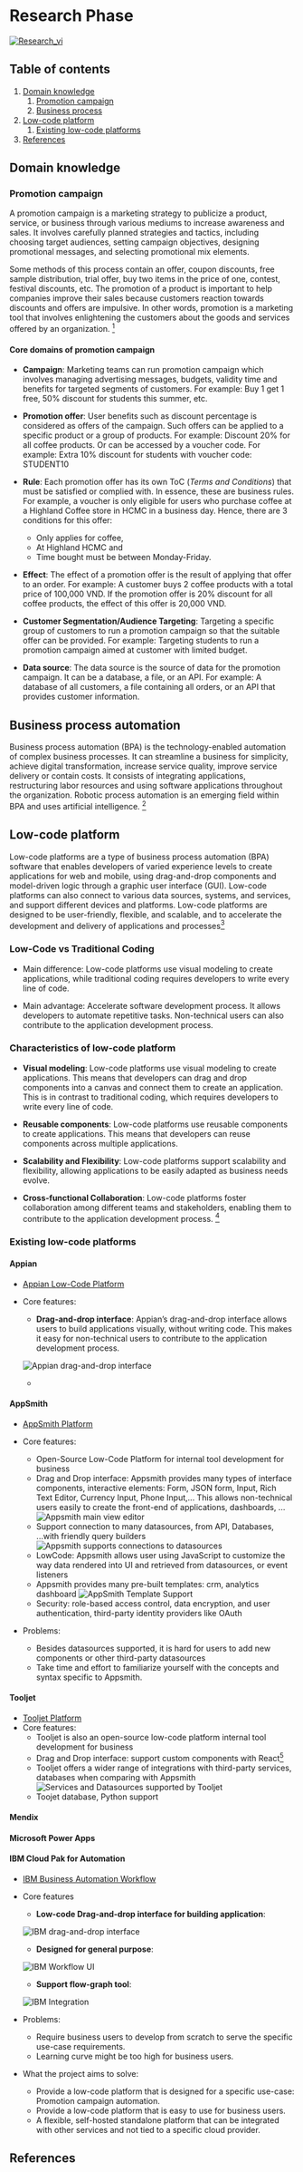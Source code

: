 # Research Phase

[![Research_vi](https://github.com/yammadev/flag-icons/blob/master/png/VN.png?raw=true)](./vi/research_vi.md)

## Table of contents
1. [Domain knowledge](#domain-knowledge)
    1. [Promotion campaign](#promotion-campaign)
	2. [Business process](#business-process)
2. [Low-code platform](#low-code-platform)
	1. [Existing low-code platforms](#existing-low-code-platforms)
3. [References](#references)

## Domain knowledge
### Promotion campaign

A promotion campaign is a marketing strategy to publicize a product, service, or business through various mediums to increase awareness and sales. It involves carefully planned strategies and tactics, including choosing target audiences, setting campaign objectives, designing promotional messages, and selecting promotional mix elements.

Some methods of this process contain an offer, coupon discounts, free sample distribution, trial offer, buy two items in the price of one, contest, festival discounts, etc. The promotion of a product is important to help companies improve their sales because customers reaction towards discounts and offers are impulsive. In other words, promotion is a marketing tool that involves enlightening the customers about the goods and services offered by an organization. [<sup>1</sup>](https://byjus.com/commerce/what-is-promotion/)

#### Core domains of promotion campaign

- **Campaign**: Marketing teams can run promotion campaign which involves managing advertising messages, budgets, validity time and benefits for targeted segments of customers. For example: Buy 1 get 1 free, 50% discount for students this summer, etc.

- **Promotion offer**: User benefits such as discount percentage is considered as offers of the campaign. Such offers can be applied to a specific product or a group of products. For example: Discount 20% for all coffee products. Or can be accessed by a voucher code. For example: Extra 10% discount for students with voucher code: STUDENT10

- **Rule**: Each promotion offer has its own ToC (*Terms and Conditions*) that must be satisfied or complied with. In essence, these are business rules. For example, a voucher is only eligible for users who purchase coffee at a Highland Coffee store in HCMC in a business day. Hence, there are 3 conditions for this offer: 
	- Only applies for coffee, 
	- At Highland HCMC and 
	- Time bought must be between Monday-Friday.

- **Effect**: The effect of a promotion offer is the result of applying that offer to an order. For example: A customer buys 2 coffee products with a total price of 100,000 VND. If the promotion offer is 20% discount for all coffee products, the effect of this offer is 20,000 VND.

- **Customer Segmentation/Audience Targeting**: Targeting a specific group of customers to run a promotion campaign so that the suitable offer can be provided. For example: Targeting students to run a promotion campaign aimed at customer with limited budget.

- **Data source**: The data source is the source of data for the promotion campaign. It can be a database, a file, or an API. For example: A database of all customers, a file containing all orders, or an API that provides customer information.
<!--
- **Examples of promotion campaign**:

<table>
	<tr>
		<td>
			<img src="./images/pc1.jpg" alt="promotion-campaign-01" width="70%">
		</td>
		<td>
			<img src="./images/pc2.jpg" alt="promotion-campaign-02" width="50%">
		</td>
	</tr>
	<tr>
		<td>
			<img src="./images/pc3.jpg" alt="promotion-campaign-03" width="70%">
		</td>
		<td>
			<img src="./images/pc5.png" alt="promotion-campaign-04" width="70%">
		</td>
	</tr>
</table>-->

## Business process automation

Business process automation (BPA) is the technology-enabled automation of complex business processes. It can streamline a business for simplicity, achieve digital transformation, increase service quality, improve service delivery or contain costs. It consists of integrating applications, restructuring labor resources and using software applications throughout the organization. Robotic process automation is an emerging field within BPA and uses artificial intelligence. [<sup>2</sup>](https://en.wikipedia.org/wiki/Business_process_automation)


## Low-code platform

Low-code platforms are a type of business process automation (BPA) software that enables developers of varied experience levels to create applications for web and mobile, using drag-and-drop components and model-driven logic through a graphic user interface (GUI). Low-code platforms can also connect to various data sources, systems, and services, and support different devices and platforms. Low-code platforms are designed to be user-friendly, flexible, and scalable, and to accelerate the development and delivery of applications and processes[<sup>3</sup>](https://en.wikipedia.org/wiki/Low-code_development_platform)

### Low-Code vs Traditional Coding

- Main difference: Low-code platforms use visual modeling to create applications, while traditional coding requires developers to write every line of code.

- Main advantage: Accelerate software development process. It allows developers to automate repetitive tasks. Non-technical users can also contribute to the application development process.
### Characteristics of low-code platform

- **Visual modeling**: Low-code platforms use visual modeling to create applications. This means that developers can drag and drop components into a canvas and connect them to create an application. This is in contrast to traditional coding, which requires developers to write every line of code.

- **Reusable components**: Low-code platforms use reusable components to create applications. This means that developers can reuse components across multiple applications.

- **Scalability and Flexibility**: Low-code platforms support scalability and flexibility, allowing applications to be easily adapted as business needs evolve.

- **Cross-functional Collaboration**: Low-code platforms foster collaboration among different teams and stakeholders, enabling them to contribute to the application development process. [<sup>4</sup>](https://www.linkedin.com/advice/3/how-do-low-code-platforms-enable-cross-functional)

### Existing low-code platforms <a name="existing-low-code-platforms"></a>

#### Appian

- [Appian Low-Code Platform](https://appian.com/products/platform/low-code.html)

- Core features:
	- **Drag-and-drop interface**: Appian’s drag-and-drop interface allows users to build applications visually, without writing code. This makes it easy for non-technical users to contribute to the application development process.

    ![Appian drag-and-drop interface](./images/low-code-exploreview-100.png)

	-  

#### AppSmith

- [AppSmith Platform](https://www.appsmith.com/)

- Core features: 
	- Open-Source Low-Code Platform for internal tool development for business
	- Drag and Drop interface: Appsmith provides many types of interface components, interactive elements: Form, JSON form, Input, Rich Text Editor, Currency Input, Phone Input,... This allows non-technical users easily to create the front-end of applications, dashboards, ...
	![Appsmith main view editor](./images/main-view-of-appsmith-editor.png)
	- Support connection to many datasources, from API, Databases, ...with friendly query builders
	![Appsmith supports connections to datasources](./images/data-support-appsmith.png)
	- LowCode: Appsmith allows user using JavaScript to customize the way data rendered into UI and retrieved from datasources, or event listeners
	- Appsmith provides many pre-built templates: crm, analytics dashboard
	![AppSmith Template Support](./images/appsmith-template-support.png)
	- Security: role-based access control, data encryption, and user authentication, third-party identity providers like OAuth
- Problems:
	- Besides datasources supported, it is hard for users to add new components or other third-party datasources
	- Take time and effort to familiarize yourself with the concepts and syntax specific to Appsmith.

#### Tooljet
- [Tooljet Platform](https://www.tooljet.com/)
- Core features:
	- Tooljet is also an open-source low-code platform internal tool development for business
	- Drag and Drop interface: support custom components with React[<sup>5</sup>](https://docs.tooljet.com/docs/widgets/custom-component)
	- Tooljet offers a wider range of integrations with third-party services, databases when comparing with Appsmith
	![Services and Datasources supported by Tooljet](./images/toojet-services-database-support.png)
	- Toojet database, Python support

#### Mendix

#### Microsoft Power Apps

#### IBM Cloud Pak for Automation

- [IBM Business Automation Workflow](https://www.ibm.com/products/business-automation-workflow?lnk=flatitem)

- Core features
	- **Low-code Drag-and-drop interface for building application**:

	![IBM drag-and-drop interface](./images/ibm-cloudpak01.png)

	- **Designed for general purpose**:

	![IBM Workflow UI](./images/ibm-cloudpak02.png)

	- **Support flow-graph tool**: 

	![IBM Integration](./images/ibm-cloudpak03.png)

- Problems:
	- Require business users to develop from scratch to serve the specific use-case requirements.
	- Learning curve might be too high for business users.

- What the project aims to solve:
	- Provide a low-code platform that is designed for a specific use-case: Promotion campaign automation.
	- Provide a low-code platform that is easy to use for business users.
	- A flexible, self-hosted standalone platform that can be integrated with other services and not tied to a specific cloud provider.


## References